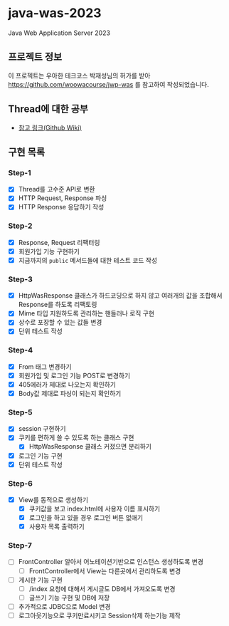 # java-was-2023

Java Web Application Server 2023

## 프로젝트 정보 

이 프로젝트는 우아한 테크코스 박재성님의 허가를 받아 https://github.com/woowacourse/jwp-was 
를 참고하여 작성되었습니다.

## Thread에 대한 공부
- [참고 링크(Github Wiki)](https://github.com/kwYoohae/be-was/wiki/Thread) 

## 구현 목록
### Step-1 
- [X] Thread를 고수준 API로 변환
- [X] HTTP Request, Response 파싱
- [X] HTTP Response 응답하기 작성
### Step-2
- [X] Response, Request 리팩터링
- [X] 회원가입 기능 구현하기
- [X] 지금까지의 `public` 메서드들에 대한 테스트 코드 작성
### Step-3
- [X] HttpWasResponse 클래스가 하드코딩으로 하지 않고 여러개의 값을 조합해서 Response를 하도록 리팩토링
- [X] Mime 타입 지원하도록 관리하는 핸들러나 로직 구현
- [X] 상수로 포장할 수 있는 값들 변경
- [X] 단위 테스트 작성
### Step-4
- [X] From 태그 변경하기 
- [X] 회원가입 및 로그인 기능 POST로 변경하기
- [X] 405에러가 제대로 나오는지 확인하기
- [X] Body값 제대로 파싱이 되는지 확인하기 
### Step-5
- [X] session 구현하기 
- [X] 쿠키를 편하게 쓸 수 있도록 하는 클래스 구현
  - [X] HttpWasResponse 클래스 커졌으면 분리하기
- [X] 로그인 기능 구현
- [X] 단위 테스트 작성
### Step-6
- [X] View를 동적으로 생성하기 
  - [X] 쿠키값을 보고 index.html에 사용자 이름 표시하기
  - [X] 로그인을 하고 있을 경우 로그인 버튼 없애기
  - [X] 사용자 목록 출력하기 
### Step-7
- [ ] FrontController 알아서 어노테이션기반으로 인스턴스 생성하도록 변경
  - [ ] FrontController에서 View는 다른곳에서 관리하도록 변경
- [ ] 게시판 기능 구현
  - [ ] /index 요청에 대해서 게시글도 DB에서 가져오도록 변경
  - [ ] 글쓰기 기능 구현 및 DB에 저장
- [ ] 추가적으로 JDBC으로 Model 변경
- [ ] 로그아웃기능으로 쿠키만료시키고 Session삭제 하는기능 제작